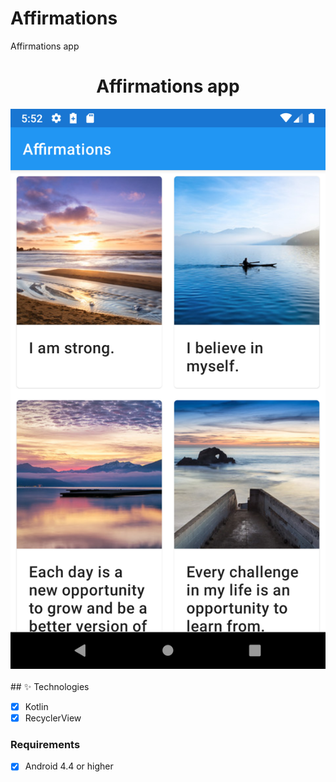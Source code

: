# Affirmations
Affirmations app

<div align="center">

  <h1>Affirmations app</h1>


<div align="center">
  <img src="cover.png" width="700" /> 
</div>

<br>

<div align="left">
## ✨ Technologies 
  
-   [x] Kotlin
-   [x] RecyclerView

### Requirements
  
  
-   [x] Android 4.4 or higher
</div>

